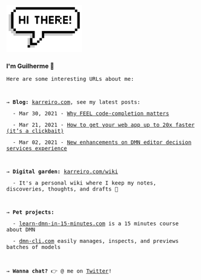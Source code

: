 <img src="./assets/hi_there.png?raw=true" alt="Hi there"
  width="200px">
<h3>I'm Guilherme 👋</h3>
<samp>
  <p>Here are some interesting URLs about me:</p>
  <br />
  <p>
    → <b>Blog:</b> <a href="https://karreiro.com">karreiro.com</a>, see my latest posts:
  </p>
  <p>&nbsp; - Mar 30, 2021 - <a href="http://karreiro.com/2021/03/30/why-feel-code-completion-matters/">Why FEEL code-completion matters</a></p>
  <p>&nbsp; - Mar 21, 2021 - <a href="http://karreiro.com/2021/03/21/how-to-get-your-web-app-up-to-20x-faster-its-a-clickbait/">How to get your web app up to 20x faster (it’s a clickbait)</a></p>
  <p>&nbsp; - Mar 02, 2021 - <a href="http://karreiro.com/2021/03/02/new-enhancements-on-dmn-editor-decision-services-experience/">New enhancements on DMN editor decision services experience</a></p>
  <br />
  <p>
    → <b>Digital garden:</b> <a href="https://karreiro.com/wiki">karreiro.com/wiki</a>
  </p>
  <p>&nbsp; - It's a personal wiki where I keep my notes, discoveries, thoughts, and drafts 🌱</p>
  <br />
  <p>
    → <b>Pet projects:</b>
  </p>
  <p>&nbsp; - <a href="https://learn-dmn-in-15-minutes.com">learn-dmn-in-15-minutes.com</a> is a 15 minutes course about DMN</p>
  <p>&nbsp; - <a href="https://dmn-cli.com/">dmn-cli.com</a> easily manages, inspects, and previews batches of models</p>
  <br />
  <p>
    → <b>Wanna chat?</b> 👉 @ me on <a href="https://twitter.com/karreiro_">Twitter</a>!
  </p>
</samp>
